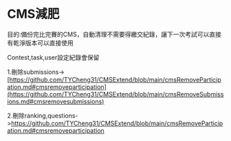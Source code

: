 # CMS減肥  
  
目的:備份完比完賽的CMS，自動清理不需要得繳交紀錄，讓下一次考試可以直接有乾淨版本可以直接使用  

Contest,task,user設定紀錄會保留  

1.刪除submissions->[https://github.com/TYCheng31/CMSExtend/blob/main/cmsRemoveParticipation.md#cmsremoveparticipation](https://github.com/TYCheng31/CMSExtend/blob/main/cmsRemoveSubmissions.md#cmsremovesubmissions)      
  
2.刪除ranking,questions->https://github.com/TYCheng31/CMSExtend/blob/main/cmsRemoveParticipation.md#cmsremoveparticipation    

